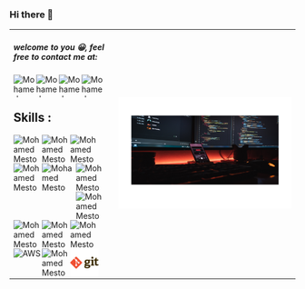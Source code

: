 ### Hi there 👋

<!--
**MohamedMesto/MohamedMesto** is a ✨ _special_ ✨ repository because its `README.md` (this file) appears on your GitHub profile.

Here are some ideas to get you started:

- 🔭 I’m currently working on ...
- 🌱 I’m currently learning ...
- 👯 I’m looking to collaborate on ...
- 🤔 I’m looking for help with ...
- 💬 Ask me about ...
- 📫 How to reach me: ...
- 😄 Pronouns: ...
- ⚡ Fun fact: ...
-->


<table border=0>
  <tr border=0>
    <td border=0>
<h5> welcome to you 😀, feel free to contact me at:</h5>
	 <a href='https://www.linkedin.com/in/mohamedmesto/'>
 <img align="left"  alt="Mohamed Mesto | LinkedIn" width="40px" height='40px' src="https://icons.iconarchive.com/icons/dakirby309/windows-8-metro/128/Web-Linked-in-Metro-icon.png" />
 </a> 
<a href='https://www.xing.com/profile/Mohamed_Mesto2/cv'> <img align="left"  alt="Mohamed Mesto | Xing" width="40px" height='40px' src="https://icons.iconarchive.com/icons/limav/flat-gradient-social/96/Xing-icon.png" />
 </a>    
  <a href='https://mail.google.com/mail/u/0/?view=cm&fs=1&tf=1&source=mailto&su=subject+message&to=mohamedmesto111@gmail.com'>
 <img align="left"  alt="Mohamed Mesto | gmail" width="40px" height='40px' src=" https://icons.iconarchive.com/icons/carlosjj/google-jfk/128/googlemail-icon.png" />
      </a> 
                <a href='https://wa.me/+4915782178521'>
 <img align="left"  alt="Mohamed Mesto | gmail" width="40px" height='40px' src="https://i.imgur.com/6Od4ifD.png" />
      </a>    
      <br/>
<br/>
      <h2 font-color='red'>Skills : </h2>
 <img align="left"  alt="Mohamed Mesto" width="50px" height='50px' src="https://i.imgur.com/h6aqmdr.png" />
<img align="left"  alt="Mohamed Mesto" width="50px" height='50px' src="https://i.imgur.com/paxvoXx.png" />
<img align="left"  alt="Mohamed Mesto" width="50px" height='50px' src="https://i.imgur.com/FSBocCs.png" />
<!--<img align="left"  alt="Mohamed Mesto" width="50px" height='50px' src="https://i.imgur.com/Jo06OT0.png" /> -->
<img align="left"  alt="Mohamed Mesto" width="50px" height='50px' src="https://i.imgur.com/JZmC3LO.png" />
<img align="left"  alt="Mohamed Mesto" width="60px" height='60px' src="https://i.imgur.com/3xTEkgK.png" />
<img align="left"  alt="Mohamed Mesto" width="50px" height='50px' src="https://i.imgur.com/xIy5S7h.png" />
<br/>
<br/>
<br/>
<img align="left"  alt="Mohamed Mesto" width="50px" height='50px' src="https://i.imgur.com/AnQOB3J.png" />
<img align="left"  alt="Mohamed Mesto" width="50px" height='50px' src="https://www.tomsquest.com/img/posts/2018-10-02-better-npm-ing/npm_logo.png"/>
<img align="left"  alt="Mohamed Mesto" width="50px" height='50px' src="https://www.codeplusinfo.com/wp-content/uploads/2020/02/react-native-logo-e1581157043920.png" />
<img align="left"  alt="Mohamed Mesto" width="50px" height='50px' src="https://i.imgur.com/6zcZb8U.png" />
<!-- <img align="left"  alt="Mohamed Mesto" width="50px" height='50px' src="https://gw.alipayobjects.com/zos/rmsportal/KDpgvguMpGfqaHPjicRK.svg" />-->
<img align="left"    width="50px" height='50px' src="https://i.imgur.com/CKGJOXJ.png" alt='AWS' />
<!-- <img align="left"    width="50px" height='50px' src="https://i.imgur.com/AXDOsg9.png" alt='AWS' />-->
	 
<img align="left"  alt="Mohamed Mesto" width="50px" height='50px' src="https://iconape.com/wp-content/png_logo_vector/typescript.png" />
<img align="left"  alt="Mohamed Mesto" width="50px" height='50px' src="https://raw.githubusercontent.com/github/explore/80688e429a7d4ef2fca1e82350fe8e3517d3494d/topics/git/git.png" />
    </td>
     <td border=0>
      <img src='https://github.com/MohamedMesto/MohamedMesto/blob/main/Images/MMM.png'/ width=800 hight= 400>
      </td>
    </tr>  
    </table>
